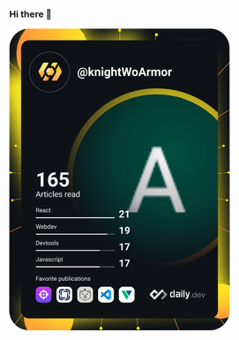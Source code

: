 ### Hi there 👋

<!--
**ashishkarki/ashishkarki** is a ✨ _special_ ✨ repository because its `README.md` (this file) appears on your GitHub profile.

Here are some ideas to get you started:

- 🔭 I’m currently working on ...
- 🌱 I’m currently learning ...
- 👯 I’m looking to collaborate on ...
- 🤔 I’m looking for help with ...
- 💬 Ask me about ...
- 📫 How to reach me: ...
- 😄 Pronouns: ...
- ⚡ Fun fact: ...
-->


<a href="https://portfolio-ashishkarki.netlify.app/" target="_blank"><img src="https://github.com/ashishkarki/ashishkarki/blob/main/devcard.svg" width="400" alt="Ashish Karki's Dev Card"/></a>

